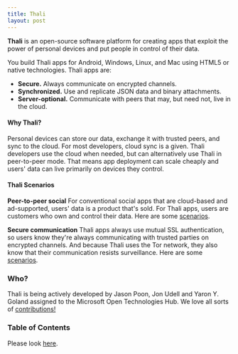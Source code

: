 ```yaml
---
title: Thali
layout: post
---
```


**Thali** is an open-source software platform for creating apps that exploit the power of personal devices and put people in control of their data.

You build Thali apps for Android, Windows, Linux, and Mac using HTML5 or native technologies. Thali apps are:

- **Secure.** Always communicate on encrypted channels.
- **Synchronized.** Use and replicate JSON data and binary attachments. 
- **Server-optional.** Communicate with peers that may, but need not, live in the cloud.


#### Why Thali? 

Personal devices can store our data, exchange it with trusted peers, and sync to the cloud. For most developers, cloud sync is a given. Thali developers use the cloud when needed, but can alternatively use Thali in peer-to-peer mode. That means app deployment can scale cheaply and users' data can live primarily on devices they control.

#### Thali Scenarios 

**Peer-to-peer social** For conventional social apps that are cloud-based and ad-supported, users' data is a product that's sold. For Thali apps, users are customers who own and control their data. Here are some [scenarios](PeerToPeerSocial).


**Secure communication** Thali apps always use mutual SSL authentication, so users know they're always communicating with trusted parties on encrypted channels. And because Thali uses the Tor network, they also know that their communication resists surveillance. Here are some [scenarios](SecureCommunication).

### Who?
Thali is being actively developed by Jason Poon, Jon Udell and Yaron Y. Goland assigned to the Microsoft Open Technologies Hub. We love all sorts of [contributions!](WaysToContribute)

### Table of Contents 

Please look [here](TableOfContents).



